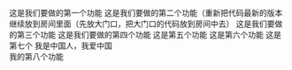 这是我们要做的第一个功能
这是我们要做的第二个功能（重新把代码最新的版本继续放到房间里面（先放大门口，把大门口的代码放到房间中去）
这是我们要做的第三个功能
这是我们要做的第四个功能
这是第五个功能
这是第六个功能
这是第七个
我是中国人，我爱中国  
我的第八个功能